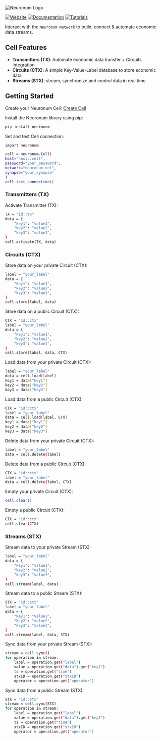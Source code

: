 ![Neuronum Logo](https://neuronum.net/static/logo_pip.png "Neuronum")

[![Website](https://img.shields.io/badge/Website-Neuronum-blue)](https://neuronum.net)
[![Documentation](https://img.shields.io/badge/Docs-Read%20now-green)](https://github.com/neuronumcybernetics/neuronum)
[![Tutorials](https://img.shields.io/badge/Tutorials-Watch%20now-red)](https://www.youtube.com/@neuronumnet)

Interact with the `Neuronum Network` to build, connect & automate economic data streams.

## Cell Features
- **Transmitters (TX)**: Automate economic data transfer + Circuits Integration
- **Circuits (CTX)**: A simple Key-Value-Label database to store economic data
- **Streams (STX)**: stream, synchronize and control data in real time

## Getting Started
Create your Neuronum Cell: [Create Cell](https://neuronum.net/createcell)

Install the Neuronum library using pip:
```bash
pip install neuronum
```

Set and test Cell connection:
```bash
import neuronum

cell = neuronum.Cell(
host="host::cell",
password="your_password",
network="neuronum.net",
synapse="your_synapse"
)
cell.test_connection()
```

### Transmitters (TX)
Activate Transmitter (TX):
```bash
TX = "id::tx"
data = {
    "key1": "value1",
    "key2": "value2",
    "key3": "value3",
}
cell.activate(TX, data)
```

### Circuits (CTX)
Store data on your private Circuit (CTX):
```bash
label = "your_label"
data = {
    "key1": "value1",
    "key2": "value2",
    "key3": "value3",
}
cell.store(label, data)
```

Store data on a public Circuit (CTX):
```bash
CTX = "id::ctx"
label = "your_label"
data = {
    "key1": "value1",
    "key2": "value2",
    "key3": "value3",
}
cell.store(label, data, CTX)
```

Load data from your private Circuit (CTX):
```bash
label = "your_label"
data = cell.load(label)
key1 = data["key1"]
key2 = data["key2"]
key3 = data["key3"]
```

Load data from a public Circuit (CTX):
```bash
CTX = "id::ctx"
label = "your_label"
data = cell.load(label, CTX)
key1 = data["key1"]
key2 = data["key2"]
key3 = data["key3"]
```

Delete data from your private Circuit (CTX):
```bash
label = "your_label"
data = cell.delete(label)
```

Delete data from a public Circuit (CTX):
```bash
CTX = "id::ctx"
label = "your_label"
data = cell.delete(label, CTX)
```

Empty your private Circuit (CTX):
```bash
cell.clear()
```

Empty a public Circuit (CTX):
```bash
CTX = "id::ctx"
cell.clear(CTX)
```

### Streams (STX)
Stream data to your private Stream (STX):
```bash
label = "your_label"
data = {
    "key1": "value1",
    "key2": "value2",
    "key3": "value3",
}
cell.stream(label, data)
```

Stream data to a public Stream (STX):
```bash
STX = "id::stx"
label = "your_label"
data = {
    "key1": "value1",
    "key2": "value2",
    "key3": "value3",
}
cell.stream(label, data, STX)
```

Sync data from your private Stream (STX):
```bash
stream = cell.sync()
for operation in stream:
    label = operation.get("label")
    value = operation.get("data").get("key1")
    ts = operation.get("time")
    stxID = operation.get("stxID")
    operator = operation.get("operator")
```

Sync data from a public Stream (STX):
```bash
STX = "id::stx"
stream = cell.sync(STX)
for operation in stream:
    label = operation.get("label")
    value = operation.get("data").get("key1")
    ts = operation.get("time")
    stxID = operation.get("stxID")
    operator = operation.get("operator")
```


